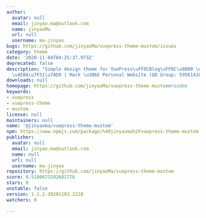 ```yaml
---
author:
  avatar: null
  email: jinyao.ma@outlook.com
  name: jinyaoMa
  url: null
  username: ma-jinyao
bugs: https://github.com/jinyaoMa/vuepress-theme-mustom/issues
category: theme
date: '2020-11-04T04:25:37.973Z'
deprecated: false
description: "Simple design theme for VuePress\uFF0CBlog\uFF0C\u8000 \u306E \u4E2A\
  \u4EBA\u7F51\u7AD9 | Mark \u306E Personal Website (QQ Group: 595614161)"
downloads: null
homepage: https://github.com/jinyaoMa/vuepress-theme-mustom#readme
keywords:
- vuepress
- vuepress-theme
- mustom
license: null
maintainers: null
name: '@jinyaoma/vuepress-theme-mustom'
npm: https://www.npmjs.com/package/%40jinyaoma%2Fvuepress-theme-mustom
publisher:
  avatar: null
  email: jinyao.ma@outlook.com
  name: null
  url: null
  username: ma-jinyao
repository: https://github.com/jinyaoMa/vuepress-theme-mustom
score: 0.5100673202682776
stars: 0
unstable: false
version: 1.1.2-20201103.2218
watchers: 0

---
```


